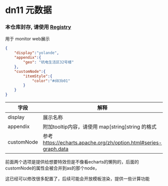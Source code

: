 # dn11 元数据

### 本仓库封存, 请使用 [Registry](https://github.com/hdu-dn11/registry)

用于 monitor web展示

```json
{
    "display":"yolande",
    "appendix":{
        "geo": "杭电生活区32号楼"
    },
    "customNode":{
        "itemStyle":{
            "color":"#d83b01"
        }
    }
}
```

| 字段       | 解释                                                              |
| ---------- | ----------------------------------------------------------------- |
| display    | 展示名称                                                          |
| appendix   | 附加tooltip内容，请使用 map[string]string 的格式                  |
| customNode | 参考<https://echarts.apache.org/zh/option.html#series-graph.data> |

前面两个选项是提供给想要特效但是不像看echarts的懒狗的，后面的customNode的属性会被合并到as的那个node，

这已经可以修改很多配置了，后续可能会开放模板渲染，提供一些计算功能
